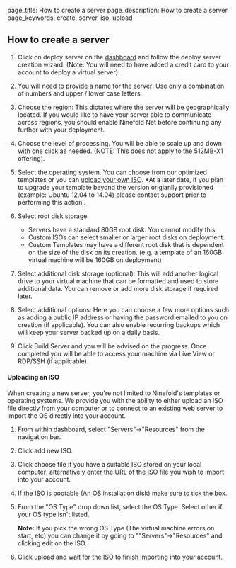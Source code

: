 page_title: How to create a server
page_description: How to create a server
page_keywords: create, server, iso, upload

## How to create a server

1. Click on deploy server on the [dashboard](https://portal.ninefold.com) and follow the deploy server creation wizard. (Note:  You will need to have added a credit card to your account to deploy a virtual server).

2. You will need to provide a name for the server: Use only a combination of numbers and upper / lower case letters.

3. Choose the region: This dictates where the server will be geographically located. If you would like to have your server able to communicate across regions, you should enable Ninefold Net before continuing any further with your deployment.

4. Choose the level of processing. You will be able to scale up and down with one click as needed. (NOTE: This does not apply to the 512MB-X1 offering).

5. Select the operating system. You can choose from our optimized templates or you can [upload your own ISO](#uploading-an-iso).
*At a later date, if you plan to upgrade your template beyond the version origianlly provisioned (example: Ubuntu 12.04 to 14.04) please contact support prior to performing this action..

6. Select root disk storage
	* Servers have a standard 80GB root disk. You cannot modify this.
	* Custom ISOs can select smaller or larger root disks on deployment.
	* Custom Templates may have a different root disk that is dependent on the size of the disk on its creation. (e.g. a template of an 160GB virtual machine will be 160GB on deployment)
	
7. Select additional disk storage (optional): This will add another logical drive to your virtual machine that can be formatted and used to store additional data. You can remove or add more disk storage if required later.

8. Select additional options: Here you can choose a few more options such as adding a public IP address or having the password emailed to you on creation (if applicable). You can also enable recurring backups which will keep your server backed up on a daily basis.

9. Click Build Server and you will be advised on the progress. Once completed you will be able to access your machine via Live View or RDP/SSH (if applicable).

#### Uploading an ISO

When creating a new server, you're not limited to Ninefold's templates or operating systems. We provide you with the ability to either upload an ISO file directly from your computer or to connect to an existing web server to import the OS directly into your account.

1. From within dashboard, select "Servers"->"Resources" from the navigation bar.

2. Click add new ISO.

3. Click choose file if you have a suitable ISO stored on your local computer; alternatively enter the URL of the ISO file you wish to import into your account.

4. If the ISO is bootable (An OS installation disk) make sure to tick the box. 
5. From the "OS Type" drop down list, select the OS Type. Select other if your OS type isn't listed.

	**Note:** If you pick the wrong OS Type (The virtual machine errors on start, etc) you can change it by going to ""Servers"->"Resources" and clicking edit on the ISO. 

5. Click upload and wait for the ISO to finish importing into your account.

